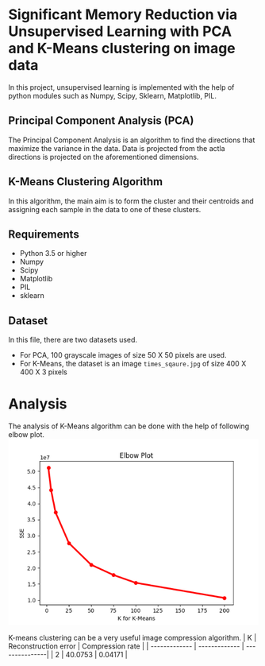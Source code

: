 # Significant Memory Reduction via Unsupervised Learning with PCA and K-Means clustering on image data
In this project, unsupervised learning is implemented with the help of python modules such as Numpy, Scipy, Sklearn, Matplotlib, PIL.

## Principal Component Analysis (PCA)
The Principal Component Analysis is an algorithm to find the directions that maximize the variance in the data. Data is projected from the actla directions is projected on the aforementioned dimensions.

## K-Means Clustering Algorithm
In this algorithm, the main aim is to form the cluster and their centroids and assigning each sample in the data to one of these clusters.

## Requirements

* Python 3.5 or higher
* Numpy
* Scipy
* Matplotlib
* PIL
* sklearn

## Dataset

In this file, there are two datasets used.
* For PCA, 100 grayscale images of size 50 X 50 pixels are used.
* For K-Means, the dataset is an image `times_sqaure.jpg` of size 400 X 400 X 3 pixels

# Analysis

The analysis of K-Means algorithm can be done with the help of following elbow plot.
![Elbow Plot](https://github.com/kedarvkunte/Significant-Memory-Reduction-via-Unsupervised-Learning-with-PCA-and-K-Means-clustering-on-image-data/blob/master/Output%20Results/Plots%20for%20K-Means%20Clustering/Elbow%20Plot.png)

K-means clustering can be a very useful image compression algorithm. 
| K  | Reconstruction error | Compression rate |
| ------------- | ------------- | ---------------|
| 2  | 40.0753  | 0.04171 |


